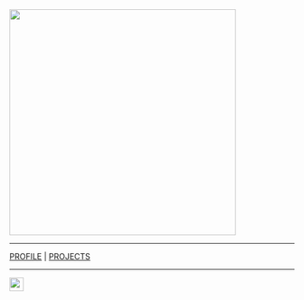 <img src="https://res.cloudinary.com/ukony/image/upload/v1649334466/georgegoldman/IMG_20210525_135031_nncteq.jpg" height="400">

<hr />

[PROFILE](https://georgegoldman.github.io/profile) | [PROJECTS](https://georgegoldman.github.io/projects)

<hr />

[<img src="https://raw.githubusercontent.com/FortAwesome/Font-Awesome/28e297f07af26f148c15e6cbbd12cea3027371d3/svgs/brands/github.svg" width="25" height="24">](https://github.com/georgegoldman/)
